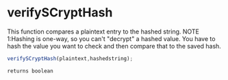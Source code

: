 # verifySCryptHash

This function compares a plaintext entry to the hashed string.
NOTE 1:Hashing is one-way, so you can't "decrypt" a hashed value. You have to hash the value you want to check and then compare that to the saved hash.

```javascript
verifySCryptHash(plaintext,hashedstring);
```

```javascript
returns boolean
```
